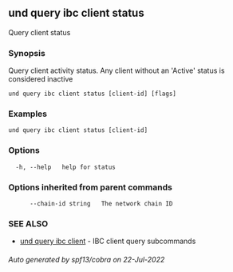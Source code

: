 ## und query ibc client status

Query client status

### Synopsis

Query client activity status. Any client without an 'Active' status is considered inactive

```
und query ibc client status [client-id] [flags]
```

### Examples

```
und query ibc client status [client-id]
```

### Options

```
  -h, --help   help for status
```

### Options inherited from parent commands

```
      --chain-id string   The network chain ID
```

### SEE ALSO

* [und query ibc client](und_query_ibc_client.md)	 - IBC client query subcommands

###### Auto generated by spf13/cobra on 22-Jul-2022
